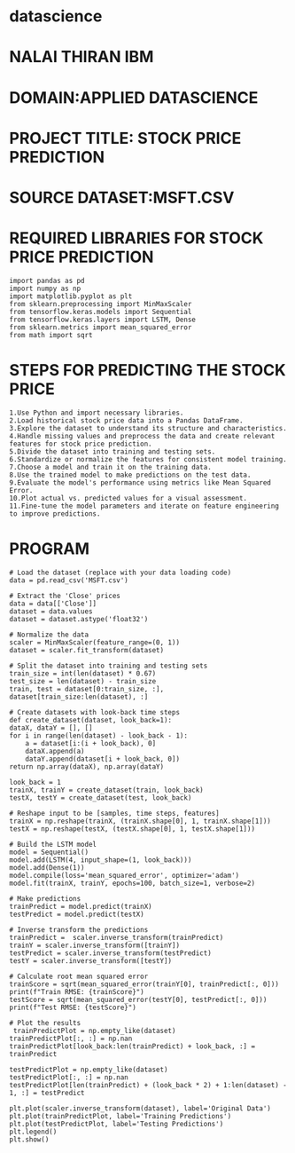 # datascience
# NALAI THIRAN IBM
# DOMAIN:APPLIED DATASCIENCE
# PROJECT TITLE: STOCK PRICE PREDICTION 
# SOURCE DATASET:MSFT.CSV
# REQUIRED LIBRARIES FOR STOCK PRICE PREDICTION
    import pandas as pd
    import numpy as np
    import matplotlib.pyplot as plt
    from sklearn.preprocessing import MinMaxScaler
    from tensorflow.keras.models import Sequential
    from tensorflow.keras.layers import LSTM, Dense
    from sklearn.metrics import mean_squared_error
    from math import sqrt
# STEPS FOR PREDICTING THE STOCK PRICE 
    1.Use Python and import necessary libraries.
    2.Load historical stock price data into a Pandas DataFrame.
    3.Explore the dataset to understand its structure and characteristics.
    4.Handle missing values and preprocess the data and create relevant features for stock price prediction.
    5.Divide the dataset into training and testing sets.
    6.Standardize or normalize the features for consistent model training.
    7.Choose a model and train it on the training data.
    8.Use the trained model to make predictions on the test data.
    9.Evaluate the model's performance using metrics like Mean Squared Error.
    10.Plot actual vs. predicted values for a visual assessment.
    11.Fine-tune the model parameters and iterate on feature engineering to improve predictions.

# PROGRAM 

    # Load the dataset (replace with your data loading code)
    data = pd.read_csv('MSFT.csv')

    # Extract the 'Close' prices
    data = data[['Close']]
    dataset = data.values
    dataset = dataset.astype('float32')

    # Normalize the data
    scaler = MinMaxScaler(feature_range=(0, 1))
    dataset = scaler.fit_transform(dataset)

    # Split the dataset into training and testing sets
    train_size = int(len(dataset) * 0.67)
    test_size = len(dataset) - train_size
    train, test = dataset[0:train_size, :], dataset[train_size:len(dataset), :]

    # Create datasets with look-back time steps
    def create_dataset(dataset, look_back=1):
    dataX, dataY = [], []
    for i in range(len(dataset) - look_back - 1):
        a = dataset[i:(i + look_back), 0]
        dataX.append(a)
        dataY.append(dataset[i + look_back, 0])
    return np.array(dataX), np.array(dataY)

    look_back = 1
    trainX, trainY = create_dataset(train, look_back)
    testX, testY = create_dataset(test, look_back)

    # Reshape input to be [samples, time steps, features]
    trainX = np.reshape(trainX, (trainX.shape[0], 1, trainX.shape[1]))
    testX = np.reshape(testX, (testX.shape[0], 1, testX.shape[1]))

    # Build the LSTM model
    model = Sequential()
    model.add(LSTM(4, input_shape=(1, look_back)))
    model.add(Dense(1))
    model.compile(loss='mean_squared_error', optimizer='adam')
    model.fit(trainX, trainY, epochs=100, batch_size=1, verbose=2)

    # Make predictions
    trainPredict = model.predict(trainX)
    testPredict = model.predict(testX)

    # Inverse transform the predictions
    trainPredict =  scaler.inverse_transform(trainPredict)
    trainY = scaler.inverse_transform([trainY])
    testPredict = scaler.inverse_transform(testPredict)
    testY = scaler.inverse_transform([testY])

    # Calculate root mean squared error
    trainScore = sqrt(mean_squared_error(trainY[0], trainPredict[:, 0]))
    print(f"Train RMSE: {trainScore}")
    testScore = sqrt(mean_squared_error(testY[0], testPredict[:, 0]))
    print(f"Test RMSE: {testScore}")

    # Plot the results
     trainPredictPlot = np.empty_like(dataset)
    trainPredictPlot[:, :] = np.nan
    trainPredictPlot[look_back:len(trainPredict) + look_back, :] = trainPredict

    testPredictPlot = np.empty_like(dataset)
    testPredictPlot[:, :] = np.nan
    testPredictPlot[len(trainPredict) + (look_back * 2) + 1:len(dataset) - 1, :] = testPredict

    plt.plot(scaler.inverse_transform(dataset), label='Original Data')
    plt.plot(trainPredictPlot, label='Training Predictions')
    plt.plot(testPredictPlot, label='Testing Predictions')
    plt.legend()
    plt.show()
    
